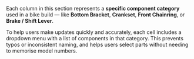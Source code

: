 Each column in this section represents a **specific component category** used in a bike build — like **Bottom Bracket**, **Crankset**, **Front Chainring**, or **Brake / Shift Lever**.

To help users make updates quickly and accurately, each cell includes a dropdown menu with a list of components in that category. This prevents typos or inconsistent naming, and helps users select parts without needing to memorise model numbers.
